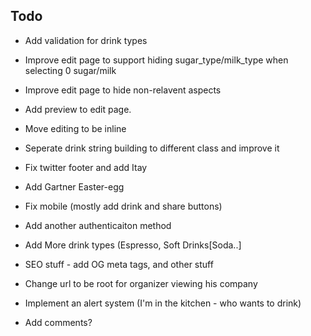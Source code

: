 ## Todo

* Add validation for drink types
* Improve edit page to support hiding sugar_type/milk_type when selecting 0 sugar/milk
* Improve edit page to hide non-relavent aspects
* Add preview to edit page.
* Move editing to be inline
* Seperate drink string building to different class and improve it
* Fix twitter footer and add Itay
* Add Gartner Easter-egg
* Fix mobile (mostly add drink and share buttons)
* Add another authenticaiton method
* Add More drink types (Espresso, Soft Drinks[Soda..]
* SEO stuff - add OG meta tags, and other stuff
* Change url to be root for organizer viewing his company

* Implement an alert system (I'm in the kitchen - who wants to drink)
* Add comments?